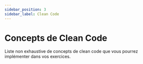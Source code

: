 ```yaml
---
sidebar_position: 3
sidebar_label: Clean Code
---
```


# Concepts de Clean Code

Liste non exhaustive de concepts de clean code que vous pourrez implémenter dans vos exercices.

